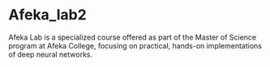 # Afeka_lab2
Afeka Lab is a specialized course offered as part of the Master of Science program at Afeka College, focusing on practical, hands-on implementations of deep neural networks.
